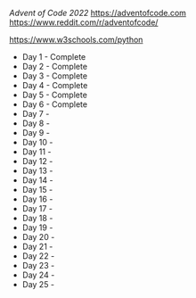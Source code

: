 *Advent of Code 2022*
https://adventofcode.com
https://www.reddit.com/r/adventofcode/

https://www.w3schools.com/python

* Day 1 - Complete
* Day 2 - Complete
* Day 3 - Complete
* Day 4 - Complete
* Day 5 - Complete
* Day 6 - Complete
* Day 7 -
* Day 8 -
* Day 9 -
* Day 10 -
* Day 11 -
* Day 12 -
* Day 13 -
* Day 14 -
* Day 15 -
* Day 16 -
* Day 17 -
* Day 18 -
* Day 19 -
* Day 20 -
* Day 21 -
* Day 22 -
* Day 23 -
* Day 24 -
* Day 25 -
